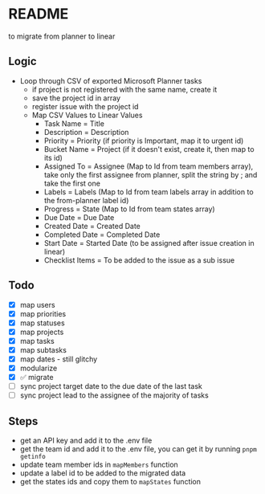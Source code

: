 # README

to migrate from planner to linear

## Logic

- Loop through CSV of exported Microsoft Planner tasks
  - if project is not registered with the same name, create it
  - save the project id in array
  - register issue with the project id
  - Map CSV Values to Linear Values
    - Task Name = Title
    - Description = Description
    - Priority = Priority (if priority is Important, map it to urgent id)
    - Bucket Name = Project (if it doesn't exist, create it, then map to its id)
    - Assigned To = Assignee (Map to Id from team members array), take only the first assignee from planner, split the string by ; and take the first one
    - Labels = Labels (Map to Id from team labels array in addition to the from-planner label id)
    - Progress = State (Map to Id from team states array)
    - Due Date = Due Date
    - Created Date = Created Date
    - Completed Date = Completed Date
    - Start Date = Started Date (to be assigned after issue creation in linear)
    - Checklist Items = To be added to the issue as a sub issue

## Todo

- [x] map users
- [x] map priorities
- [x] map statuses
- [x] map projects
- [x] map tasks
- [x] map subtasks
- [x] map dates - still glitchy
- [x] modularize
- [x] ✅ migrate
- [ ] sync project target date to the due date of the last task
- [ ] sync project lead to the assignee of the majority of tasks

## Steps

- get an API key and add it to the .env file
- get the team id and add it to the .env file, you can get it by running `pnpm getinfo`
- update team member ids in `mapMembers` function
- update a label id to be added to the migrated data
- get the states ids and copy them to `mapStates` function
